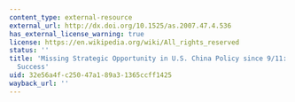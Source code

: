 ```yaml
---
content_type: external-resource
external_url: http://dx.doi.org/10.1525/as.2007.47.4.536
has_external_license_warning: true
license: https://en.wikipedia.org/wiki/All_rights_reserved
status: ''
title: 'Missing Strategic Opportunity in U.S. China Policy since 9/11: Grasping Tactical
  Success'
uid: 32e56a4f-c250-47a1-89a3-1365ccff1425
wayback_url: ''
---
```

